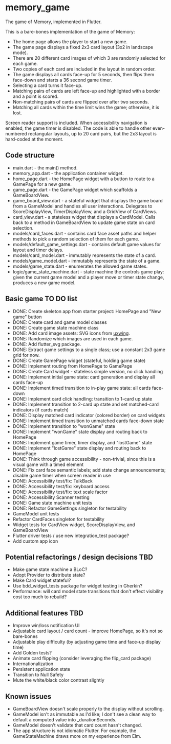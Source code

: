 # memory_game

The game of Memory, implemented in Flutter.

This is a bare-bones implementation of the game of Memory:
- The home page allows the player to start a new game.
- The game page displays a fixed 2x3 card layout (3x2 in landscape mode).
- There are 20 different card images of which 3 are randomly selected for each game.
- Two copies of each card are included in the layout in random order.
- The game displays all cards face-up for 5 seconds, then flips them face-down and starts a 36 second game timer. 
- Selecting a card turns it face-up. 
- Matching pairs of cards are left face-up and highlighted with a border and a point is scored.
- Non-matching pairs of cards are flipped over after two seconds.
- Matching all cards within the time limit wins the game; otherwise, it is lost.

Screen reader support is included. When accessibility navigation is enabled, the game timer is disabled.
The code is able to handle other even-numbered rectangular layouts, up to 20 card pairs, but the 2x3 layout is hard-coded at the moment.

## Code structure
- main.dart - the main() method.
- memory_app.dart - the application container widget.
- home_page.dart - the HomePage widget with a button to route to a GamePage for a new game.
- game_page.dart - the GamePage widget which scaffolds a GameBoardView.
- game_board_view.dart - a stateful widget that displays the game board from a GameModel and handles all user interactions. Delegates to ScoreDisplayView, TimerDisplayView, and a GridView of CardViews.
- card_view.dart - a stateless widget that displays a CardModel. Calls back to a method in GameBoardView to update game state on card selection.
- models/card_faces.dart - contains card face asset paths and helper methods to pick a random selection of them for each game.
- models/default_game_settings.dart - contains default game values for layout and timer delays.
- models/card_model.dart - immutably represents the state of a card.
- models/game_model.dart - immutably represents the state of a game.
- models/game_state.dart - enumerates the allowed game states.
- logic/game_state_machine.dart - state machine the controls game play: given the current game model and a player move or timer state change, produces a new game model.

## Basic game TO DO list
- DONE: Create skeleton app from starter project: HomePage and "New game" button
- DONE: Create card and game model classes
- DONE: Create game state machine class
- DONE: Add card image assets: SVG icons from <a href="https://uxwing.com/">uxwing</a>.
- DONE: Randomize which images are used in each game.
- DONE: Add flutter_svg package.
- DONE: Extract game settings to a single class; use a constant 2x3 game grid for now.
- DONE: Create GamePage widget (stateful, holding game state)
- DONE: Implement routing from HomePage to GamePage
- DONE: Create Card widget - stateless simple version, no click handling
- DONE: Implement initial game state: card generation and display all cards face-up
- DONE: Implement timed transition to in-play game state: all cards face-down
- DONE: Implement card click handling: transition to 1-card up state
- DONE: Implement transition to 2-card up state and set matched-card indicators (if cards match)
- DONE: Display matched card indicator (colored border) on card widgets
- DONE: Implement timed transition to unmatched cards face-down state
- DONE: Implement transition to "wonGame" state 
- DONE: Implement "wonGame" state display and routing back to HomePage
- DONE: Implement game timer, timer display, and "lostGame" state
- DONE: Implement "lostGame" state display and routing back to HomePage
- DONE: Think through game accessibility - non-trivial, since this is a visual game with a timed element
- DONE: Fix card face semantic labels; add state change announcements; disable game timer when screen reader in use
- DONE: Accessibility test/fix: TalkBack
- DONE: Accessibility test/fix: keyboard access
- DONE: Accessibility test/fix: text scale factor
- DONE: Accessibility Scanner testing
- DONE: Game state machine unit tests
- DONE: Refactor GameSettings singleton for testability
- GameModel unit tests
- Refactor CardFaces singleton for testability 
- Widget tests for CardView widget, ScoreDisplayView, and GameBoardView
- Flutter driver tests / use new integration_test package?
- Add custom app icon

## Potential refactorings / design decisions TBD
- Make game state machine a BLoC?
- Adopt Provider to distribute state?
- Make Card widget stateful?
- Use bdd_widget_tests package for widget testing in Gherkin?
- Performance: will card model state transitions that don't effect visibility cost too much to rebuild?

## Additional features TBD
- Improve win/loss notification UI
- Adjustable card layout / card count - improve HomePage, so it's not so bare-bones
- Adjustable play difficulty (by adjusting game time and face-up display time)
- Add Golden tests?
- Animate card flipping (consider leveraging the flip_card package)
- Internationalization
- Persistent application state
- Transition to Null Safety
- Mute the white/black color contrast slightly

## Known issues
- GameBoardView doesn't scale properly to the display without scrolling.
- GameModel isn't as immutable as I'd like; I don't see a clean way to default a computed value into _durationSeconds.
- GameModel doesn't validate that card count hasn't changed.
- The app structure is not idiomatic Flutter. For example, the GameStateMachine draws more on my experience from Elm.
